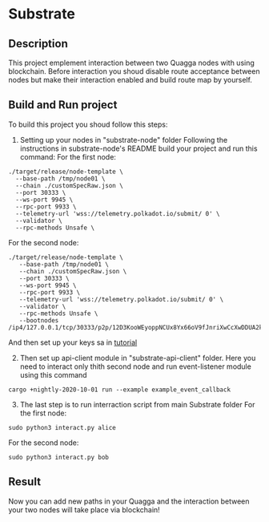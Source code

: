 # Substrate

## Description
This project emplement interaction between two Quagga nodes with using blockchain.
Before interaction you shoud disable route acceptance between nodes but make their interaction enabled and build route map by yourself.

## Build and Run project
To build this project you shoud follow this steps:
1) Setting up your nodes in "substrate-node" folder
Following the instructions in substrate-node's README build your project and run this command:
For the first node:
```shell
./target/release/node-template \
  --base-path /tmp/node01 \
  --chain ./customSpecRaw.json \
  --port 30333 \
  --ws-port 9945 \
  --rpc-port 9933 \
  --telemetry-url 'wss://telemetry.polkadot.io/submit/ 0' \
  --validator \
  --rpc-methods Unsafe \
```

For the second node:
```shell
./target/release/node-template \
   --base-path /tmp/node01 \
   --chain ./customSpecRaw.json \
   --port 30333 \
   --ws-port 9945 \
   --rpc-port 9933 \
   --telemetry-url 'wss://telemetry.polkadot.io/submit/ 0' \
   --validator \
   --rpc-methods Unsafe \
   --bootnodes /ip4/127.0.0.1/tcp/30333/p2p/12D3KooWEyoppNCUx8Yx66oV9fJnriXwCcXwDDUA2kj6vnc6iDEp
```

And then set up your keys sa in [tutorial](https://substrate.dev/docs/en/tutorials/start-a-private-network/customchain)

2) Then set up api-client module in "substrate-api-client" folder. 
Here you need to interact only thith second node and run event-listener module using this command
```shell
cargo +nightly-2020-10-01 run --example example_event_callback
```

3) The last step is to run interraction script from main Substrate folder
For the first node:
```shell
sudo python3 interact.py alice
```
For the second node:
```shell
sudo python3 interact.py bob
```

## Result
Now you can add new paths in your Quagga and the interaction between your two nodes will take place via blockchain!
